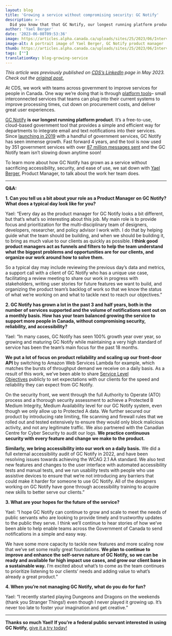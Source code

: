 ```yaml
---
layout: blog
title: 'Growing a service without compromising security: GC Notify'
description: >-
  Did you know that that GC Notify, our longest running platform product, is now being used by over 350 government services? Yael Berger (Product Manager) shares more on the growth of the product.
author: 'Yael Berger'
date: '2023-06-08T09:53:36'
image: https://articles.alpha.canada.ca/uploads/sites/25/2023/06/InterviewYael_1200X628_FIP_Blog_Post_EN.png
image-alt: A portrait image of Yael Berger, GC Notify product manager
thumb: https://articles.alpha.canada.ca/uploads/sites/25/2023/06/InterviewYael_1200X628_FIP_Blog_Post_EN.png
tags: [""]
translationKey: blog-growing-service
---
```


<p><em>This article was previously published on <a href="https://www.linkedin.com/company/cds-snc/">CDS&#8217;s LinkedIn</a> page in May 2023. Check out the <a href="https://www.linkedin.com/pulse/growing-service-without-compromising-security-gc-notify-cds-snc%3FtrackingId=kpzRR5%252FF8vczsUsctiiRgQ%253D%253D/?trackingId=kpzRR5%2FF8vczsUsctiiRgQ%3D%3D">original post.</a></em></p>



<p>At CDS, we work with teams across government to improve services for people in Canada. One way we’re doing that is through&nbsp;<a href="https://digital.canada.ca/product-suite/">platform tools</a>– small interconnected services that teams can plug into their current systems to improve processing times, cut down on procurement costs, and deliver great user experiences.<strong>&nbsp;</strong></p>



<p><a href="https://notification.canada.ca/?utm_source=EN_May2023_NotifyLinkedIn&amp;utm_medium=LinkedIn+&amp;utm_campaign=EN_May2023_NotifyLinkedIn&amp;utm_id=CDS_Interviews">GC Notify</a> <strong>is our longest running platform product</strong>. It’s a free-to-use, cloud-based government tool that provides a simple and efficient way for departments to integrate email and text notifications into their services. Since <a href="https://digital.canada.ca/2019/11/26/introducing-notify/">launching in 2019</a> with a handful of government services, GC Notify has seen immense growth. Fast forward 4 years, and the tool is now used by 351 government services with over <a href="https://notification.canada.ca/activity?utm_source=EN_Notify_interview-with-product-manager&amp;utm_medium=Blog+post&amp;utm_campaign=CDS_Blogs&amp;utm_id=Notify_activity-metrics" target="_blank" rel="noreferrer noopener">87 million messages sent</a> and the GC Notify team isn’t slowing down anytime soon!</p>



<p>To learn more about how GC Notify has grown as a service without sacrificing accessibility, security, and ease of use, we sat down with&nbsp;<a href="https://www.linkedin.com/in/yael-berger-5791a455?miniProfileUrn=urn%3Ali%3Afs_miniProfile%3AACoAAAuYpC0B7UuaLNuQ_wDIgFLmzcpvwsJokwk">Yael Berger</a>, Product Manager, to talk about the work her team does.&nbsp;</p>



<hr class="wp-block-separator has-alpha-channel-opacity" />



<p><strong>Q&amp;A:</strong></p>



<p><strong>1. Can you tell us a bit about your role as a Product Manager on GC Notify? What does a typical day look like for you?</strong></p>



<p>Yael: &#8220;Every day as the product manager for GC Notify looks a bit different, but that’s what’s so interesting about this job. My main role is to provide focus and prioritization for the multi-disciplinary team of designers, developers, researcher, and policy advisor I work with. I do that by helping guide what the team should be building, and when we should be building it, to bring as much value to our clients as quickly as possible.<strong>&nbsp;I think good product managers act as funnels and filters to help the team understand what the biggest problems and opportunities are for our clients, and organize our work around how to solve them.</strong>&nbsp;</p>



<p>So a typical day may include reviewing the previous day’s data and metrics, a support call with a client of GC Notify who has a unique use case, facilitating a review meeting to share our work in progress with stakeholders, writing user stories for future features we want to build, and organizing the product team’s backlog of work so that we know the status of what we’re working on and what to tackle next to reach our objectives.&#8221;&nbsp;</p>



<p><strong>2. GC Notify has grown a lot in the past 3 and half years, both in the number of services supported and the volume of notifications sent out on a monthly basis. How has your team balanced growing the service to support more people in Canada, without compromising security, reliability, and accessibility?</strong></p>



<p>Yael: &#8220;In many cases, GC Notify has seen 100% growth year over year, so growing and maturing GC Notify while maintaining a very high standard of service has been the team’s main focus for the past 18 months.&nbsp;</p>



<p><strong>We put a lot of focus on product reliability and scaling up our front-door API&nbsp;</strong>by switching to Amazon Web Services Lambda for example, which matches the bursts of throughput demand we receive on a daily basis. As a result of this work, we’ve been able to share&nbsp;<a href="https://notification.canada.ca/service-level-objectives">Service Level Objectives</a>&nbsp;publicly to set expectations with our clients for the speed and reliability they can expect from GC Notify.&nbsp;</p>



<p>On the security front, we went through the full Authority to Operate (ATO) process and a thorough security assessment to achieve a Protected B Medium Integrity, Medium Availability level for our GC Notify system, even though we only allow up to Protected A data. We further secured our product by introducing rate limiting, file scanning and firewall rules that we rolled out and tested extensively to ensure they would only block malicious activity, and not any legitimate traffic. We also partnered with the Canadian Centre for Cyber Security to audit our logs.&nbsp;<strong>We practice continuous security with every feature and change we make to the product.</strong>&nbsp;</p>



<p><strong>Similarly, we bring accessibility into our work on a daily basis.</strong>&nbsp;We did a full external accessibility audit of GC Notify in 2022, and have been resolving issues towards achieving the WCAG 2.1 AA standard. We also test new features and changes to the user interface with automated accessibility tests and manual tests, and we run usability tests with people who use assistive devices to ensure that we’re not introducing any barriers that could make it harder for someone to use GC Notify. All of the designers working on GC Notify have gone through accessibility training to acquire new skills to better serve our clients.&#8221; &nbsp;</p>



<p><strong>3. What are your hopes for the future of the service?</strong></p>



<p>Yael: &#8220;I hope GC Notify can continue to grow and scale to meet the needs of public servants who are looking to provide timely and trustworthy updates to the public they serve. I think we’ll continue to hear stories of how we’ve been able to help enable teams across the Government of Canada to send notifications in a simple and easy way.&nbsp;</p>



<p>We have some more capacity to tackle new features and more scaling now that we’ve set some really great foundations.&nbsp;<strong>We plan to continue to improve and enhance the self-serve nature of GC Notify, so we can be ready and available for high impact use cases, and grow our client base in a sustainable way.</strong>&nbsp;I’m excited about what’s to come as the team continues to prioritize listening to our clients’ needs and adding value to what’s already a great product.&#8221;</p>



<p><strong>4. When you’re not managing GC Notify, what do you do for fun?</strong></p>



<p>Yael: &#8220;I recently started playing Dungeons and Dragons on the weekends (thank you Stranger Things!) even though I never played it growing up. It’s never too late to foster your imagination and get creative.&#8221;&nbsp;</p>



<hr class="wp-block-separator has-alpha-channel-opacity" />



<p><strong>Thanks so much Yael! If you&#8217;re a federal public servant interested in using GC Notify,</strong>&nbsp;<a href="https://notification.canada.ca/?utm_source=EN_May2023_NotifyLinkedIn&amp;utm_medium=LinkedIn+&amp;utm_campaign=EN_May2023_NotifyLinkedIn&amp;utm_id=CDS_Interviews">give it a try today!</a></p>

